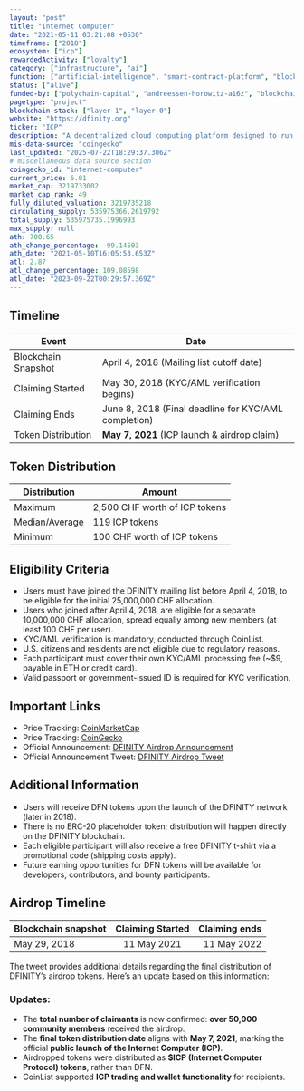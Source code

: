 ```yaml
---
layout: "post"
title: "Internet Computer"
date: "2021-05-11 03:21:08 +0530"
timeframe: ["2018"]
ecosystem: ["icp"]
rewardedActivity: ["loyalty"]
category: ["infrastructure", "ai"]
function: ["artificial-intelligence", "smart-contract-platform", "blockchain"]
status: ["alive"]
funded-by: ["polychain-capital", "andreessen-horowitz-a16z", "blockchain-capital", "multicoin-capital"]
pagetype: "project"
blockchain-stack: ["layer-1", "layer-0"]
website: "https://dfinity.org"
ticker: "ICP"
description: "A decentralized cloud computing platform designed to run applications on a public blockchain with high scalability and security."
mis-data-source: "coingecko"
last_updated: "2025-07-22T18:29:37.306Z"
# miscellaneous data source section
coingecko_id: "internet-computer"
current_price: 6.01
market_cap: 3219733002
market_cap_rank: 49
fully_diluted_valuation: 3219735218
circulating_supply: 535975366.2619792
total_supply: 535975735.1996993
max_supply: null
ath: 700.65
ath_change_percentage: -99.14503
ath_date: "2021-05-10T16:05:53.653Z"
atl: 2.87
atl_change_percentage: 109.08598
atl_date: "2023-09-22T00:29:57.369Z"
---
```


## Timeline

| Event               | Date                                                 |
| ------------------- | ---------------------------------------------------- |
| Blockchain Snapshot | April 4, 2018 (Mailing list cutoff date)             |
| Claiming Started    | May 30, 2018 (KYC/AML verification begins)           |
| Claiming Ends       | June 8, 2018 (Final deadline for KYC/AML completion) |
| Token Distribution  | **May 7, 2021** (ICP launch & airdrop claim)         |

## Token Distribution

| Distribution   | Amount                        |
| -------------- | ----------------------------- |
| Maximum        | 2,500 CHF worth of ICP tokens |
| Median/Average | 119 ICP tokens                |
| Minimum        | 100 CHF worth of ICP tokens   |

## Eligibility Criteria

- Users must have joined the DFINITY mailing list before April 4, 2018, to be eligible for the initial 25,000,000 CHF allocation.
- Users who joined after April 4, 2018, are eligible for a separate 10,000,000 CHF allocation, spread equally among new members (at least 100 CHF per user).
- KYC/AML verification is mandatory, conducted through CoinList.
- U.S. citizens and residents are not eligible due to regulatory reasons.
- Each participant must cover their own KYC/AML processing fee (~$9, payable in ETH or credit card).
- Valid passport or government-issued ID is required for KYC verification.

## Important Links

- Price Tracking: [CoinMarketCap](https://coinmarketcap.com/currencies/internet-computer)
- Price Tracking: [CoinGecko](https://www.coingecko.com/en/coins/internet-computer)
- Official Announcement: [DFINITY Airdrop Announcement](https://medium.com/dfinity/liftoff-the-dfinity-community-airdrop-is-here-5a11b94a2d03)
- Official Announcement Tweet: [DFINITY Airdrop Tweet](https://twitter.com/CoinList/status/1388232339600326659?s=20)

## Additional Information

- Users will receive DFN tokens upon the launch of the DFINITY network (later in 2018).
- There is no ERC-20 placeholder token; distribution will happen directly on the DFINITY blockchain.
- Each eligible participant will also receive a free DFINITY t-shirt via a promotional code (shipping costs apply).
- Future earning opportunities for DFN tokens will be available for developers, contributors, and bounty participants.

## Airdrop Timeline

| Blockchain snapshot | Claiming Started | Claiming ends |
| ------------------- | :--------------: | ------------: |
| May 29, 2018        |   11 May 2021    |   11 May 2022 |

The tweet provides additional details regarding the final distribution of DFINITY’s airdrop tokens. Here’s an update based on this information:

### Updates:

- The **total number of claimants** is now confirmed: **over 50,000 community members** received the airdrop.
- The **final token distribution date** aligns with **May 7, 2021**, marking the official **public launch of the Internet Computer (ICP)**.
- Airdropped tokens were distributed as **$ICP (Internet Computer Protocol) tokens**, rather than DFN.
- CoinList supported **ICP trading and wallet functionality** for recipients.